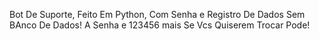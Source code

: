 Bot De Suporte, Feito Em Python, Com Senha e Registro De Dados Sem BAnco De Dados! A Senha e 123456 mais Se Vcs Quiserem Trocar Pode!
